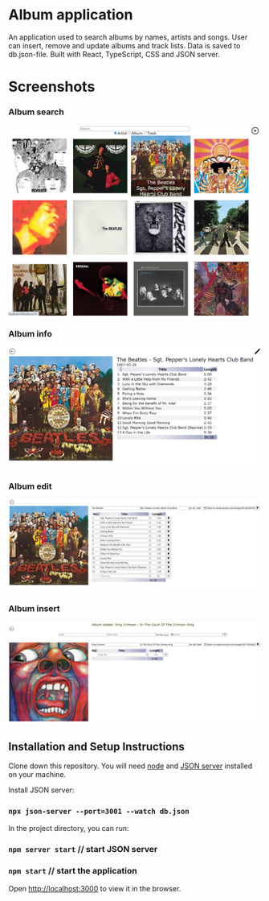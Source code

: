 # Album application

An application used to search albums by names, artists and songs. User can insert, remove and update albums and track lists. Data is saved to db.json-file. Built with React, TypeScript, CSS and JSON server. 

# Screenshots

### Album search

<img src="readmeImages/search.png" width="600">

### Album info

<img src="readmeImages/info.png" width="600">

### Album edit

<img src="readmeImages/edit.png" width="800">

### Album insert

<img src="readmeImages/insert.png" width="800">

## Installation and Setup Instructions

Clone down this repository. You will need [node](https://nodejs.org/en) and [JSON server](https://github.com/typicode/json-server) installed on your machine.

Install JSON server:

### `npx json-server --port=3001 --watch db.json`

In the project directory, you can run:

### `npm server start` // start JSON server

### `npm start` // start the application

Open [http://localhost:3000](http://localhost:3000) to view it in the browser.

